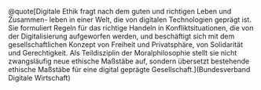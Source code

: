 @quote[Digitale Ethik fragt nach dem guten und richtigen Leben und Zusammen-
leben in einer Welt, die von digitalen Technologien geprägt ist. Sie formuliert
Regeln für das richtige Handeln in Konfliktsituationen, die von der
Digitalisierung aufgeworfen werden, und beschäftigt sich mit dem
gesellschaftlichen Konzept von Freiheit und Privatsphäre, von Solidarität
und Gerechtigkeit. Als Teildisziplin der Moralphilosophie stellt sie nicht
zwangsläufig neue ethische Maßstäbe auf, sondern übersetzt bestehende
ethische Maßstäbe für eine digital geprägte Gesellschaft.](Bundesverband Digitale Wirtschaft)